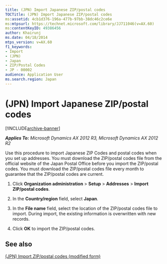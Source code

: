 ```yaml
---
title: (JPN) Import Japanese ZIP/postal codes
TOCTitle: (JPN) Import Japanese ZIP/postal codes
ms:assetid: 4cb1d376-196a-477b-97bb-38dc46c2ce6e
ms:mtpsurl: https://technet.microsoft.com/library/JJ711046(v=AX.60)
ms:contentKeyID: 49386456
author: Khairunj
ms.date: 04/18/2014
mtps_version: v=AX.60
f1_keywords:
- Import
- (JPN)
- Japan
- ZIP/Postal Codes
- JP - 00002
audience: Application User
ms.search.region: Japan
---
```


# (JPN) Import Japanese ZIP/postal codes 


[!INCLUDE[archive-banner](includes/archive-banner.md)]


_**Applies To:** Microsoft Dynamics AX 2012 R3, Microsoft Dynamics AX 2012 R2_

Use this procedure to import Japanese ZIP Codes and postal codes when you set up addresses. You must download the ZIP/postal codes file from the official website of the Japan Postal Office before you import the ZIP/postal codes. You must download the ZIP/postal codes file every month to guarantee that the ZIP/postal codes are current.

1.  Click **Organization administration** \> **Setup** \> **Addresses** \> **Import ZIP/postal codes**.

2.  In the **Country/region** field, select **Japan**.

3.  In the **File name** field, select the location of the ZIP/postal codes file to import. During import, the existing information is overwritten with new records.

4.  Click **OK** to import the ZIP/postal codes.

## See also

[(JPN) Import ZIP/postal codes (modified form)](https://technet.microsoft.com/library/jj664985\(v=ax.60\))

  


